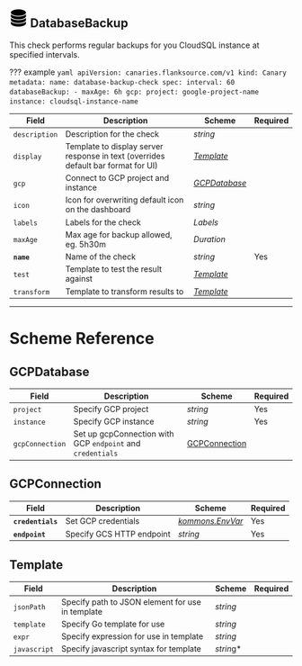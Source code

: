 ## <img src='https://raw.githubusercontent.com/flanksource/flanksource-ui/main/src/icons/database2.svg' style='height: 32px'/> DatabaseBackup

This check performs regular backups for you CloudSQL instance at specified intervals. 

??? example
     ```yaml
     apiVersion: canaries.flanksource.com/v1
     kind: Canary
     metadata:
       name: database-backup-check
     spec:
       interval: 60
       databaseBackup:
         - maxAge: 6h
           gcp:
             project: google-project-name
             instance: cloudsql-instance-name
     ```        

| Field | Description | Scheme | Required |
| ----- | ----------- | ------ | -------- |
| `description` | Description for the check | *string* |  |
| `display` | Template to display server response in text (overrides default bar format for UI) | [*Template*](#template) |  |
| `gcp` | Connect to GCP project and instance | [*GCPDatabase*](#gcpdatabase) |  |
| `icon` | Icon for overwriting default icon on the dashboard | *string* |  |
| `labels` | Labels for the check | *Labels* |  |
| `maxAge` | Max age for backup allowed, eg. 5h30m | *Duration* |  |
| **`name`** | Name of the check | *string* | Yes |
| `test` | Template to test the result against | [*Template*](#template) |  |
| `transform` | Template to transform results to | [*Template*](#template) |  |

---
# Scheme Reference

## GCPDatabase

| Field | Description | Scheme | Required |
| ----- | ----------- | ------ | -------- |
| `project` | Specify GCP project | *string* | Yes |
| `instance` | Specify GCP instance | *string* | Yes |
| `gcpConnection` | Set up gcpConnection with GCP `endpoint` and `credentials` | [GCPConnection](#gcpconnection) |

## GCPConnection

| Field | Description | Scheme | Required |
| ----- | ----------- | ------ | -------- |
| **`credentials`** | Set GCP credentials | [*kommons.EnvVar*](https://pkg.go.dev/github.com/flanksource/kommons#EnvVar) | Yes |
| **`endpoint`** | Specify GCS HTTP endpoint | *string* | Yes |


## Template

| Field | Description | Scheme | Required |
| ----- | ----------- | ------ | -------- |
| `jsonPath` | Specify path to JSON element for use in template | *string* |  |
| `template` | Specify Go template for use | *string* |  |
| `expr` | Specify expression for use in template  | *string* |  |
| `javascript` | Specify javascript syntax for template | *strin*g* |  |
